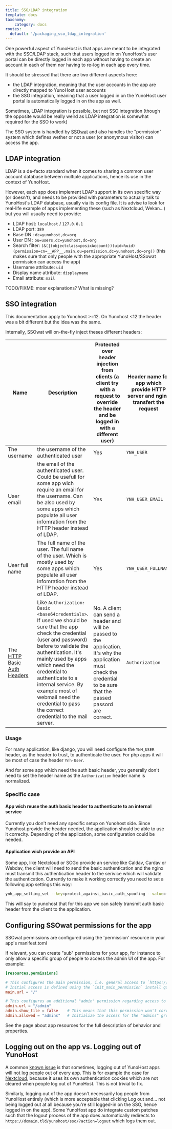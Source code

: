 ```yaml
---
title: SSO/LDAP integration
template: docs
taxonomy:
    category: docs
routes:
  default: '/packaging_sso_ldap_integration'
---
```


One powerful aspect of YunoHost is that apps are meant to be integrated with the SSO/LDAP stack, such that users logged in on YunoHost's user portal can be directly logged in each app without having to create an account in each of them nor having to re-log in each app every time.

It should be stressed that there are two different aspects here:

- the LDAP integration, meaning that the user accounts in the app are directly mapped to YunoHost user accounts
- the SSO integration, meaning that a user logged in on the YunoHost user portal is automatically logged in on the app as well.

Sometimes, LDAP integration is possible, but not SSO integration (though the opposite would be really weird as LDAP integration is somewhat required for the SSO to work)

The SSO system is handled by [SSOwat](https://github.com/YunoHost/ssowat) and also handles the "permission" system which defines wether or not a user (or anonymous visitor) can access the app.

## LDAP integration

LDAP is a de-facto standard when it comes to sharing a common user account database between multiple applications, hence its use in the context of YunoHost.

However, each app does implement LDAP support in its own specific way (or doesn't), and needs to be provided with parameters to actually talk to YunoHost's LDAP database, usually via its config file. It is advise to look for real-life example of apps implementing these (such as Nextcloud, Wekan...) but you will usually need to provide:

- LDAP host: `localhost` / `127.0.0.1`
- LDAP port: `389`
- Base DN : `dc=yunohost,dc=org`
- User DN : `ou=users,dc=yunohost,dc=org`
- Search filter: `(&(|(objectclass=posixAccount))(uid=%uid)(permission=cn=__APP__.main,ou=permission,dc=yunohost,dc=org))` (this makes sure that only people with the appropriate YunoHost/SSowat permission can access the app)
- Username attribute: `uid`
- Display name attribute: `displayname`
- Email attribute: `mail`

TODO/FIXME: moar explanations? What is missing?

## SSO integration

This documentation apply to Yunohost >=12. On Yunohost <12 the header was a bit different but the idea was the same.

Internally, SSOwat will on-the-fly inject theses different headers:

|Name|Description|Protected over header injection from clients (a client try with a request to override the header and be logged in with a different user)|Header name for app which provide HTTP server and nginx transfert the request|How to get with php App|
|----|----|----|----|----|
|The username|the username of the authenticated user|Yes|`YNH_USER`|with `getallheaders()["Ynh-User"]` or `$_SERVER["HTTP_YNH_USER"]`|
|User email|the email of the authenticated user. Could be usefull for some app wich require an email for the username. Can be also used by some apps which populate all user infomration from the HTTP header instead of LDAP.|Yes|`YNH_USER_EMAIL`|with `getallheaders()["Ynh-User-Email"]` or `$_SERVER["HTTP_YNH_USER_EMAIL"]`|
|User full name|The full name of the user. The full name of the user. Which is mostly used by some apps which populate all user infomration from the HTTP header instead of LDAP.|Yes|`YNH_USER_FULLNAME`|with `getallheaders()["Ynh-User-Fullname"]` or `$_SERVER["HTTP_YNH_USER_FULLNAME"]`|
|The [HTTP Basic Auth Headers](https://en.wikipedia.org/wiki/Basic_access_authentication)|Like `Authorization: Basic <base64credentials>`. If used we should be sure that the app check the credential (user and password) before to validate the authentication. It's mainly used by apps which need the credential to authenticate to a internal service. By example most of webmail need the credential to pass the correct credential to the mail server.|No. A client can send a header and will be passed to the application. It's why the application must check the credential to be sure that the passed passord are correct.|`Authorization`|with `getallheaders()["Authorization"]` or `$_SERVER["HTTP_AUTHORIZATION"]`|

### Usage

For many application, like django, you will need configure the `YNH_USER` header, as the header to trust, to authenticate the user. For php apps it will be most of case the header `Ynh-User`.

And for some app which need the auth basic header, you generally don't need to set the header name as the `Authorization` header name is normalized.

### Specific case

#### App wich reuse the auth basic header to authenticate to an internal service

Currently you don't need any specific setup on Yunohost side. Since Yunohost provide the header needed, the application should be able to use it correclty. Depending of the application, some configuration could be needed.

#### Application wich provide an API

Some app, like Nextcloud or SOGo provide an service like Caldav, Cardav or Webdav, the client will need to send the basic authentication and the nginx must transmit this authentication header to the serivice which will validate the authentication. Currently to make it working correctly you need to set a following app settings this way:
```bash
ynh_app_setting_set --key=protect_against_basic_auth_spoofing --value=false
```
This will say to yunohost that for this app we can safely transmit auth basic header from the client to the application.

## Configuring SSOwat permissions for the app

SSOwat permissions are configured using the 'permission' resource in your app's manifest.toml

If relevant, you can create "sub" permissions for your app, for instance to only allow a specific group of people to access the admin UI of the app. For example:

```toml
[resources.permissions]

# This configures the main permission, i.e. general access to `https://domain.tld/$app/`
# Initial access is defined using the `init_main_permission` install question.
main.url = "/"

# This configures an additional "admin" permission regarding access to `https://domain.tld/$app/admin`
admin.url = "/admin"
admin.show_tile = false    # This means that this permission won't correspond to a tile in YunoHost's user portal
admin.allowed = "admins"   # Initialize the access for the "admins" group ... You can also use an install question called `init_admin_permission` to let the server admin choose this.
```

See the page about app resources for the full description of behavior and properties.

## Logging out on the app vs. Logging out of YunoHost

A common [known issue](https://github.com/YunoHost/issues/issues/501) is that sometimes, logging out of YunoHost apps will not log people out of every app. This is for example the case for [Nextcloud](https://github.com/YunoHost-Apps/nextcloud_ynh/issues/19), because it uses its own authentication cookies which are not cleared when people log out of YunoHost. This is not trivial to fix.

Similarly, logging out of the app doesn't necessarily log people from YunoHost entirely (which is more acceptable that clicking Log out and... not being logged out at all because you're still logged-in on the SSO, hence logged in on the app). Some YunoHost app do integrate custom patches such that the logout process of the app does automatically redirects to `https://domain.tld/yunohost/sso/?action=logout` which logs them out.
